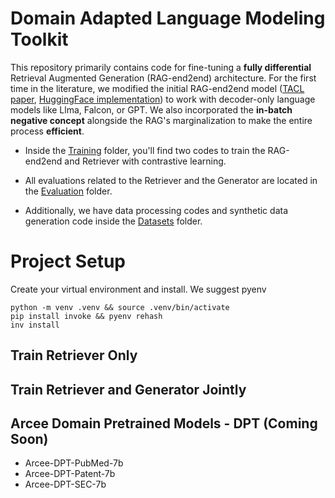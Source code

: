 # Domain Adapted Language Modeling Toolkit

This repository primarily contains code for fine-tuning a **fully differential** Retrieval Augmented Generation (RAG-end2end) architecture. For the first time in the literature, we modified the initial RAG-end2end model ([TACL paper](https://aclanthology.org/2023.tacl-1.1/), [HuggingFace implementation](https://github.com/huggingface/transformers/tree/main/examples/research_projects/rag-end2end-retriever)) to work with decoder-only language models like Llma, Falcon, or GPT. We also incorporated the **in-batch negative concept** alongside the RAG's marginalization to make the entire process **efficient**.

- Inside the [Training](https://github.com/arcee-ai/DALM/tree/main/Training) folder, you'll find two codes to train the RAG-end2end and Retriever with contrastive learning.

- All evaluations related to the Retriever and the Generator are located in the [Evaluation](https://github.com/arcee-ai/DALM/tree/main/Evaluation) folder.

- Additionally, we have data processing codes and synthetic data generation code inside the [Datasets](https://github.com/arcee-ai/DALM/tree/main/Datasets) folder.

# Project Setup
Create your virtual environment and install. We suggest pyenv
```shell
python -m venv .venv && source .venv/bin/activate
pip install invoke && pyenv rehash
inv install
```

## Train Retriever Only

## Train Retriever and Generator Jointly

## Arcee Domain Pretrained Models - DPT (Coming Soon)

* Arcee-DPT-PubMed-7b
* Arcee-DPT-Patent-7b
* Arcee-DPT-SEC-7b
